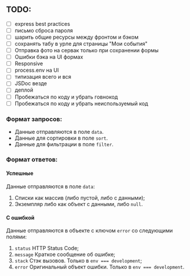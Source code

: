 ## TODO:

- [ ] express best practices
- [ ] письмо сброса пароля
- [ ] шарить общие ресурсы между фронтом и бэком
- [ ] сохранять табу в урле для страницы "Мои события"
- [ ] Отправка фото на сервак только при сохранении формы
- [ ] Ошибки бэка на UI формах
- [ ] Responsive
- [ ] process.env на UI
- [ ] типизация всего и вся
- [ ] JSDoc везде
- [ ] деплой
- [ ] Пробежаться по коду и убрать говнокод
- [ ] Пробежаться по коду и убрать неиспользуемый код

### Формат запросов:

- Данные отправляются в поле `data`.
- Данные для сортировки в поле `sort`.
- Данные для фильтрации в поле `filter`.

### Формат ответов:

#### Успешные

Данные отправляются в поле `data`:
1. Списки как массив (либо пустой, либо с данными);
2. Экземпляр либо как объект с данными, либо `null`.

#### С ошибкой

Данные отправляются в объекте с ключом `error` со следующими полями:
1. `status` HTTP Status Code;
2. `message` Краткое сообщение об ошибке;
3. `stack` Стэк вызовов. Только в `env === development`;
4. `error` Оригинальный объект ошибки. Только в `env === development`.